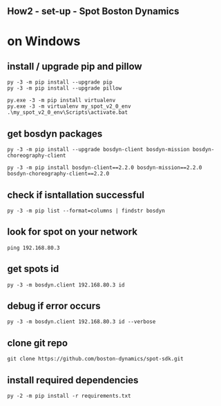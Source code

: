 ## How2 - set-up - Spot Boston Dynamics
# on Windows
## install / upgrade pip and pillow
```
py -3 -m pip install --upgrade pip
py -3 -m pip install --upgrade pillow
```

```
py.exe -3 -m pip install virtualenv
py.exe -3 -m virtualenv my_spot_v2_0_env
.\my_spot_v2_0_env\Scripts\activate.bat
```

## get bosdyn packages
```
py -3 -m pip install --upgrade bosdyn-client bosdyn-mission bosdyn-choreography-client
```
```
py -3 -m pip install bosdyn-client==2.2.0 bosdyn-mission==2.2.0 bosdyn-choreography-client==2.2.0
```

## check if isntallation successful
```
py -3 -m pip list --format=columns | findstr bosdyn
```

## look for spot on your network
```
ping 192.168.80.3
```

## get spots id
```
py -3 -m bosdyn.client 192.168.80.3 id
```

## debug if error occurs
```
py -3 -m bosdyn.client 192.168.80.3 id --verbose
```

## clone git repo
```
git clone https://github.com/boston-dynamics/spot-sdk.git
```

## install required dependencies
```
py -2 -m pip install -r requirements.txt
```